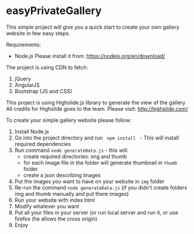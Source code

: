 # easyPrivateGallery
This simple project will give you a quick start to create your own gallery website in few easy steps.

Requirements:
- Node.js
Please install it from: https://nodejs.org/en/download/

The project is using CDN to fetch:
1. jQuery
2. AngularJS
3. Bootstrap (JS and CSS)

This project is using Highslide.js library to generate the view of the gallery
All credits for Highslide goes to the team.
Please visit: http://highslide.com/

To create your simple gallery website please follow:
1. Install Node.js
2. Go into the project directory and run <code> npm install </code> - This will install required dependencies
3. Run command <code>node generateData.js</code> - this will:
    - create required directories: img and thumb
    - for each image file in the folder will generate thumbnail in <code>thumb</code> folder
    - create a json describing images
4. Put the images you want to have on your website in <code>img</code> folder
5. Re-run the command <code>node generateData.js</code> (if you didn't create folders img and thumb manually and put there images)
6. Run your website with index.html
7. Modify whatever you want
8. Put all your files in your server (or run local server and run it, or use firefox (he allows the cross origin)
9. Enjoy